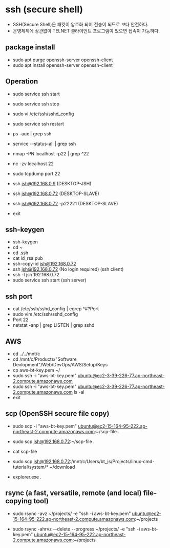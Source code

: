 # ssh (secure shell)

- SSH(Secure Shell)은 패킷이 암호화 되어 전송이 되므로 보다 안전하다.
- 운영체제에 상관없이 TELNET 클라이언트 프로그램이 있으면 접속이 가능하다.

## package install

- sudo apt purge openssh-server openssh-client
- sudo apt install openssh-server openssh-client

## Operation

- sudo service ssh start
- sudo service ssh stop
- sudo vi /etc/ssh/sshd_config
- sudo service ssh restart

- ps -aux | grep ssh
- service --status-all | grep ssh

- nmap -PN localhost -p22 | grep ^22
- nc -zv localhost 22

- sudo tcpdump port 22

- ssh jsh@192.168.0.9 (DESKTOP-JSH)
- ssh jsh@192.168.0.72 (DESKTOP-SLAVE)
- ssh jsh@192.168.0.72 -p22221 (DESKTOP-SLAVE)
- exit

## ssh-keygen

- ssh-keygen
- cd ~
- cd .ssh
- cat id_rsa.pub
- ssh-copy-id jsh@192.168.0.72
- ssh jsh@192.168.0.72 (No login required) (ssh client)
- ssh -l jsh 192.168.0.72
- sudo service ssh start (ssh server)

## ssh port

- cat /etc/ssh/sshd_config | egrep ^\#?Port
- sudo vim /etc/ssh/sshd_config
- Port 22
- netstat -anp | grep LISTEN | grep sshd

## AWS

- cd ../../mnt/c
- cd /mnt/c/Products/"Software Devlopment"/Web/DevOps/AWS/Setup/Keys
- cp aws-bt-key.pem ~/
- sudo ssh -i "aws-bt-key.pem" ubuntu@ec2-3-39-226-77.ap-northeast-2.compute.amazonaws.com
- sudo ssh -i "aws-bt-key.pem" ubuntu@ec2-3-39-226-77.ap-northeast-2.compute.amazonaws.com ls -al
- exit

## scp (OpenSSH secure file copy)

- sudo scp -i "aws-bt-key.pem" ubuntu@ec2-15-164-95-222.ap-northeast-2.compute.amazonaws.com:~/scp-file .

- sudo scp jsh@192.168.0.72:~/scp-file .
- cat scp-file

- sudo scp jsh@192.168.0.72:/mnt/c/Users/bt_js/Projects/linux-cmd-tutorial/system/* ~/download
- explorer.exe .

## rsync (a fast, versatile, remote (and local) file-copying tool)

- sudo rsync -avz ~/projects/ -e "ssh -i aws-bt-key.pem" ubuntu@ec2-15-164-95-222.ap-northeast-2.compute.amazonaws.com:~/projects

- sudo rsync -ahrvz --delete --progress ~/projects/ -e "ssh -i aws-bt-key.pem" ubuntu@ec2-15-164-95-222.ap-northeast-2.compute.amazonaws.com:~/projects
